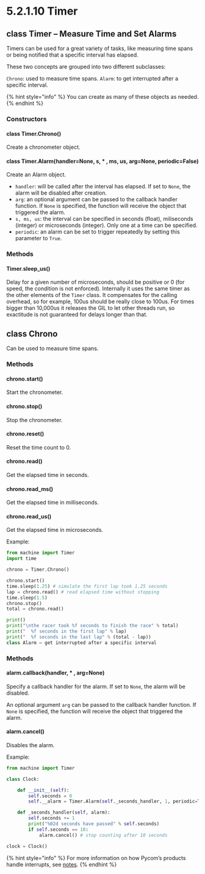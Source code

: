 # 5.2.1.10 Timer

## class Timer – Measure Time and Set Alarms

Timers can be used for a great variety of tasks, like measuring time spans or being notified that a specific interval has elapsed.

These two concepts are grouped into two different subclasses:

`Chrono`: used to measure time spans. `Alarm`: to get interrupted after a specific interval.

{% hint style="info" %}
You can create as many of these objects as needed.
{% endhint %}

### Constructors

#### class Timer.Chrono\(\)

Create a chronometer object.

#### class Timer.Alarm\(handler=None, s, \* , ms, us, arg=None, periodic=False\)

Create an Alarm object.

* `handler`: will be called after the interval has elapsed. If set to `None`, the alarm will be disabled after creation.
* `arg`: an optional argument can be passed to the callback handler function. If `None` is specified, the function will receive the object that triggered the alarm.
* `s, ms, us`: the interval can be specified in seconds \(float\), miliseconds \(integer\) or microseconds \(integer\). Only one at a time can be specified.
* `periodic`: an alarm can be set to trigger repeatedly by setting this parameter to `True`.

### Methods

#### Timer.sleep\_us\(\)

Delay for a given number of microseconds, should be positive or 0 \(for speed, the condition is not enforced\). Internally it uses the same timer as the other elements of the `Timer` class. It compensates for the calling overhead, so for example, 100us should be really close to 100us. For times bigger than 10,000us it releases the GIL to let other threads run, so exactitude is not guaranteed for delays longer than that.

## class Chrono

Can be used to measure time spans.

### Methods

#### chrono.start\(\)

Start the chronometer.

#### chrono.stop\(\)

Stop the chronometer.

#### chrono.reset\(\)

Reset the time count to 0.

#### chrono.read\(\)

Get the elapsed time in seconds.

#### chrono.read\_ms\(\)

Get the elapsed time in milliseconds.

#### chrono.read\_us\(\)

Get the elapsed time in microseconds.

Example:

```python
from machine import Timer
import time

chrono = Timer.Chrono()

chrono.start()
time.sleep(1.25) # simulate the first lap took 1.25 seconds
lap = chrono.read() # read elapsed time without stopping
time.sleep(1.5)
chrono.stop()
total = chrono.read()

print()
print("\nthe racer took %f seconds to finish the race" % total)
print("  %f seconds in the first lap" % lap)
print("  %f seconds in the last lap" % (total - lap))
class Alarm – get interrupted after a specific interval
```

### Methods

#### alarm.callback\(handler, \* , arg=None\)

Specify a callback handler for the alarm. If set to `None`, the alarm will be disabled.

An optional argument `arg` can be passed to the callback handler function. If `None` is specified, the function will receive the object that triggered the alarm.

#### alarm.cancel\(\)

Disables the alarm.

Example:

```python
from machine import Timer

class Clock:

    def __init__(self):
        self.seconds = 0
        self.__alarm = Timer.Alarm(self._seconds_handler, 1, periodic=True)

    def _seconds_handler(self, alarm):
        self.seconds += 1
        print("%02d seconds have passed" % self.seconds)
        if self.seconds == 10:
            alarm.cancel() # stop counting after 10 seconds

clock = Clock()
```

{% hint style="info" %}
For more information on how Pycom’s products handle interrupts, see [notes](https://github.com/pycom/pycom-docs/tree/37661883902849b1a931ee273a23ae8e0f3d773e/chapter/toolsandfeatures/notes.md).
{% endhint %}

